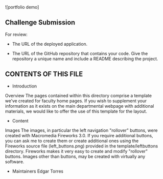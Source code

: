 
![portfolio demo]

## Challenge Submission

For review:

* The URL of the deployed application.

* The URL of the GitHub repository that contains your code. Give the repository a unique name and include a README describing the project.



CONTENTS OF THIS FILE
---------------------

 * Introduction

 Overview
The pages contained within this directory comprise a template we've created for faculty home pages. If you wish to supplement your information as it exists on the main departmental webpage with additional materials, we would like to offer the use of this template for the layout.

 * Content

 Images
The images, in particular the left navigation "rollover" buttons, were created with Macromedia Fireworks 3.0. If you require additional buttons, you can ask me to create them or create additional ones using the Fireworks source file (left_buttons.png) provided in the template/leftbuttons directory. Fireworks makes it very easy to create and modify "rollover" buttons. Images other than buttons, may be created with virtually any software.

 * Maintainers
 Edgar Torres
